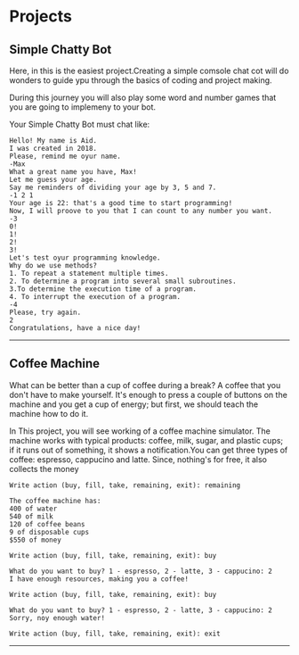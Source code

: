 # Projects

Simple Chatty Bot
-----------------------------

Here, in this is the easiest project.Creating a simple comsole chat cot will do wonders to guide ypu through the basics of coding and project making.

During this journey you will also play some word and number games that you are going to implemeny to your bot.

Your Simple Chatty Bot must chat like:

```
Hello! My name is Aid.
I was created in 2018.
Please, remind me oyur name.
-Max
What a great name you have, Max!
Let me guess your age.
Say me reminders of dividing your age by 3, 5 and 7.
-1 2 1
Your age is 22: that's a good time to start programming!
Now, I will proove to you that I can count to any number you want.
-3
0!
1!
2!
3!
Let's test oyur programming knowledge.
Why do we use methods?
1. To repeat a statement multiple times.
2. To determine a program into several small subroutines.
3.To determine the execution time of a program.
4. To interrupt the execution of a program.
-4
Please, try again.
2
Congratulations, have a nice day!
```

--------------------------


Coffee Machine
--------------------------

What can be better than a cup of coffee during a break? A coffee that you don't have to make yourself. It's enough to press a couple of buttons on the machine and you get a cup of energy; but first, we should teach the machine how to do it.

In This project, you will see working of a coffee machine simulator. The machine works with typical products: coffee, milk, sugar, and plastic cups; if it runs out of something, it shows a notification.You can get three types of coffee: espresso, cappucino and latte. Since, nothing's for free, it also collects the money

```
Write action (buy, fill, take, remaining, exit): remaining

The coffee machine has:
400 of water
540 of milk
120 of coffee beans
9 of disposable cups
$550 of money

Write action (buy, fill, take, remaining, exit): buy

What do you want to buy? 1 - espresso, 2 - latte, 3 - cappucino: 2
I have enough resources, making you a coffee!

Write action (buy, fill, take, remaining, exit): buy

What do you want to buy? 1 - espresso, 2 - latte, 3 - cappucino: 2
Sorry, noy enough water!

Write action (buy, fill, take, remaining, exit): exit
```

---------------------------
